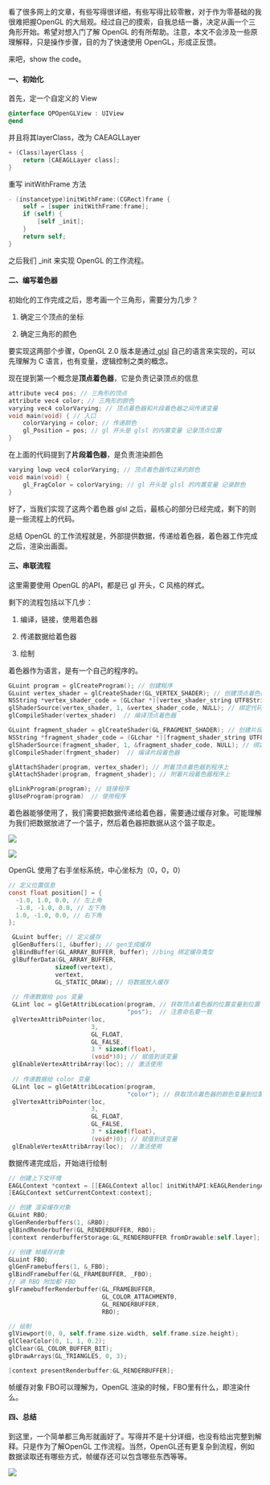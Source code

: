 看了很多网上的文章，有些写得很详细，有些写得比较零散，对于作为零基础的我很难把握OpenGL 的大局观。经过自己的摸索，自我总结一番，决定从画一个三角形开始。希望对想入门了解 OpenGL 的有所帮助。注意，本文不会涉及一些原理解释，只是操作步骤，目的为了快速使用 OpenGL，形成正反馈。

来吧，show the code。

#### 一、初始化

首先，定一个自定义的 View

```Objective-C
@interface QPOpenGLView : UIView
@end
```

并且将其layerClass，改为 CAEAGLLayer

```Objective-C
+ (Class)layerClass {
    return [CAEAGLLayer class];
}
```

重写 initWithFrame 方法

```Objective-C
- (instancetype)initWithFrame:(CGRect)frame {
    self = [super initWithFrame:frame];
    if (self) {
        [self _init];
    }
    return self;
}

```

之后我们 _init 来实现 OpenGL 的工作流程。

#### 二、编写着色器

初始化的工作完成之后，思考画一个三角形，需要分为几步？

1. 确定三个顶点的坐标

2. 确定三角形的颜色

要实现这两部个步骤，OpenGL 2.0 版本是通过[ glsl](https://www.khronos.org/registry/OpenGL/specs/es/2.0/GLSL_ES_Specification_1.00.pdf) 自己的语言来实现的，可以先理解为 C 语言，也有变量，逻辑控制之类的概念。

现在提到第一个概念是**顶点着色器**，它是负责记录顶点的信息

```C
attribute vec4 pos; // 三角形的顶点
attribute vec4 color; // 三角形的颜色
varying vec4 colorVarying; // 顶点着色器和片段着色器之间传递变量
void main(void) { // 入口
    colorVarying = color; // 传递颜色
    gl_Position = pos; // gl 开头是 glsl 的内置变量 记录顶点位置
}
```

在上面的代码提到了**片段着色器**，是负责渲染颜色

```C
varying lowp vec4 colorVarying; // 顶点着色器传过来的颜色
void main(void) {
    gl_FragColor = colorVarying; // gl 开头是 glsl 的内置变量 记录颜色
}
```

好了，当我们实现了这两个着色器 glsl 之后，最核心的部分已经完成，剩下的则是一些流程上的代码。

总结 OpenGL 的工作流程就是，外部提供数据，传递给着色器，着色器工作完成之后，渲染出画面。

#### 三、串联流程

这里需要使用 OpenGL 的API，都是已 gl 开头，C 风格的样式。

剩下的流程包括以下几步：

1. 编译，链接，使用着色器

2. 传递数据给着色器

3. 绘制

着色器作为语言，是有一个自己的程序的。

```Objective-C
GLuint program = glCreateProgram(); // 创建程序
GLuint vertex_shader = glCreateShader(GL_VERTEX_SHADER); // 创建顶点着色器
NSString *vertex_shader_code = (GLchar *)[vertex_shader_string UTF8String] // 从 bundle 加载顶点着色器的代码
glShaderSource(vertex_shader, 1, &vertex_shader_code, NULL); // 绑定代码到顶点着色器
glCompileShader(vertex_shader)  // 编译顶点着色器

GLuint fragment_shader = glCreateShader(GL_FRAGMENT_SHADER); // 创建片段着色器
NSString *fragment_shader_code = (GLchar *)[fragment_shader_string UTF8String] // 从 bundle 加载片段着色器的代码
glShaderSource(fragment_shader, 1, &fragment_shader_code, NULL); // 绑定代码到片段着色器
glCompileShader(frgment_shader)  // 编译片段着色器

glAttachShader(program, vertex_shader); // 附着顶点着色器到程序上
glAttachShader(program, fragment_shader); // 附着片段着色器程序上

glLinkProgram(program); // 链接程序
glUseProgram(program)  // 使用程序
```

着色器能够使用了，我们需要把数据传递给着色器，需要通过缓存对象。可能理解为我们把数据放进了一个篮子，然后着色器把数据从这个篮子取走。

![](https://secure-static.wolai.com/static/s5WtsHwYFWfybak5PQuq4d/image.png)

![](https://secure-static.wolai.com/static/qU4CCPrSBeYNxqtN5WLBzX/image.png)

OpenGL 使用了右手坐标系统，中心坐标为（0，0，0）

```Objective-C
// 定义位置信息
const float position[] = {
  -1.0, 1.0, 0.0, // 左上角
  -1.0, -1.0, 0.0, // 左下角
  1.0, -1.0, 0.0, // 右下角
};

 GLuint buffer; // 定义缓存
 glGenBuffers(1, &buffer); // gen生成缓存
 glBindBuffer(GL_ARRAY_BUFFER, buffer); //bing 绑定缓存类型
 glBufferData(GL_ARRAY_BUFFER, 
             sizeof(vertext), 
             vertext, 
             GL_STATIC_DRAW); // 将数据放入缓存
 
 // 传递数据给 pos 变量
 GLint loc = glGetAttribLocation(program, // 获取顶点着色器的位置变量到位置
                                 "pos");  // 注意命名要一致
 glVertexAttribPointer(loc, 
                       3, 
                       GL_FLOAT, 
                       GL_FALSE, 
                       3 * sizeof(float), 
                       (void*)0); // 赋值到该变量
 glEnableVertexAttribArray(loc); // 激活使用
 
 // 传递数据给 color 变量
 GLint loc = glGetAttribLocation(program, 
                                 "color"); // 获取顶点着色器的颜色变量到位置
 glVertexAttribPointer(loc, 
                       3, 
                       GL_FLOAT, 
                       GL_FALSE, 
                       3 * sizeof(float), 
                       (void*)0); // 赋值到该变量
 glEnableVertexAttribArray(loc);  //激活使用
```

数据传递完成后，开始进行绘制

```Objective-C
// 创建上下文环境
EAGLContext *context = [[EAGLContext alloc] initWithAPI:kEAGLRenderingAPIOpenGLES2];
[EAGLContext setCurrentContext:context];

// 创建 渲染缓存对象
GLuint RBO;
glGenRenderbuffers(1, &RBO);
glBindRenderbuffer(GL_RENDERBUFFER, RBO);
[context renderbufferStorage:GL_RENDERBUFFER fromDrawable:self.layer];

// 创建 帧缓存对象
GLuint FBO;
glGenFramebuffers(1, &_FBO);
glBindFramebuffer(GL_FRAMEBUFFER, _FBO);
// 讲 RBO 附加都 FBO
glFramebufferRenderbuffer(GL_FRAMEBUFFER, 
                          GL_COLOR_ATTACHMENT0, 
                          GL_RENDERBUFFER, 
                          RBO);

// 绘制
glViewport(0, 0, self.frame.size.width, self.frame.size.height);
glClearColor(0, 1, 1, 0.2);
glClear(GL_COLOR_BUFFER_BIT);
glDrawArrays(GL_TRIANGLES, 0, 3);

[context presentRenderbuffer:GL_RENDERBUFFER];

```

帧缓存对象 FBO可以理解为，OpenGL 渲染的时候，FBO里有什么，即渲染什么。

#### 四、总结

到这里，一个简单都三角形就画好了。写得并不是十分详细，也没有给出完整到解释。只是作为了解OpenGL 工作流程。当然，OpenGL还有更复杂到流程，例如数据读取还有哪些方式，帧缓存还可以包含哪些东西等等。

![](https://secure-static.wolai.com/static/8VDqQkVTFUmPF12gofJdys/image.png)